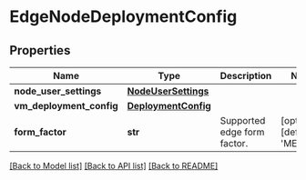# EdgeNodeDeploymentConfig

## Properties
Name | Type | Description | Notes
------------ | ------------- | ------------- | -------------
**node_user_settings** | [**NodeUserSettings**](NodeUserSettings.md) |  | 
**vm_deployment_config** | [**DeploymentConfig**](DeploymentConfig.md) |  | 
**form_factor** | **str** | Supported edge form factor. | [optional] [default to 'MEDIUM']

[[Back to Model list]](../README.md#documentation-for-models) [[Back to API list]](../README.md#documentation-for-api-endpoints) [[Back to README]](../README.md)

